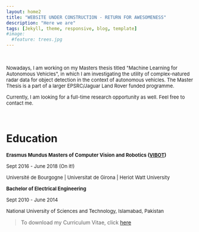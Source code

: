 ```yaml
---
layout: home2
title: "WEBSITE UNDER CONSTRUCTION - RETURN FOR AWESOMENESS" 
description: "Here we are"
tags: [Jekyll, theme, responsive, blog, template]
#image:
  #feature: trees.jpg
---
```


<br />
<p><font size="2">Nowadays, I am working on my Masters thesis titled "Machine Learning for Autonomous Vehicles", in which I am investigating the utility of complex-natured radar data for object detection in the context of autonomous vehicles. The Master Thesis is a part of a larger EPSRC/Jaguar Land Rover funded programme.</font></p>
<p></p>
<p><font size="2">Currently, I am looking for a full-time research opportunity as well. Feel free to contact me.</font></p>
<br />

<h1>Education</h1>
<p><b><font size="2.5">Erasmus Mundus Masters of Computer Vision and Robotics (<a href="https://www.vibot.org/" target="_blank">VIBOT</a>)</font></b></p>
<p><font size="2">Sept 2016 - June 2018 (On it!)</font></p>
<p><font size="2">Université de Bourgogne | Universitat de Girona | Heriot Watt University</font></p>  
<p></p>  
<p><font size="2.5"><b>Bachelor of Electrical Engineering</b></font></p>
<p><font size="2">Sept 2010 - June 2014</font></p>
<p><font size="2">National University of Sciences and Technology, Islamabad, Pakistan</font></p>   
  
  <blockquote>
  
  <p>To download my Curriculum Vitae, click <a href="https://drive.google.com/file/d/1wnIScTH0v37PL6gqIs6J9OlVRk0PMgXm/view?usp=sharing" target="_blank">here</a > </p>
    
</blockquote>
